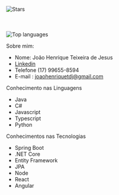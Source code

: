 
![Stars](https://github-readme-stats.vercel.app/api?username=joaoh4547&show_icons=true&theme=dracula)
\
\
\
\
![Top languages](https://github-readme-stats.vercel.app/api/top-langs/?username=joaoh4547&layout=compact&theme=dracula)

Sobre mim:

- Nome: João Henrique Teixeira de Jesus
- [Linkedin](https://www.linkedin.com/in/jo%C3%A3o-henrique-teixeira-de-jesus-87302816a/)
- Telefone (17) 99655-8594
- E-mail : joaohenriquetdj@gmail.com

Conhecimento nas Linguagens

- Java 
- C# 
- Javascript 
- Typescript 
- Python

Conhecimentos nas Tecnologias
- Spring Boot
- .NET Core
- Entity Framework
- JPA
- Node
- React
- Angular


